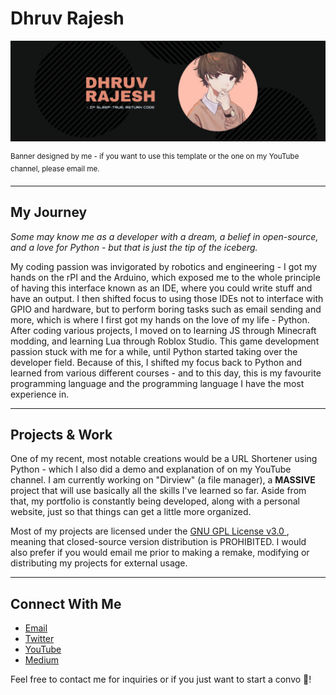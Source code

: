 <h1> Dhruv Rajesh </h1>

<!--Banner + caption -->
<p align="center">
  <img alt="banner" src="/gbanner.png">
</p>
<sup> Banner designed by me - if you want to use this template or the one on my YouTube channel, please email me. </sup>

<hr>

<!--About Me-->
<h2> My Journey </h2>
<p> <i> Some may know me as a developer with a dream, a belief in open-source, and a love for Python - but that is just the tip of the iceberg. </i> </p>
  
<p> My coding passion was invigorated by robotics and engineering - I got my hands on the rPI and the Arduino, which exposed me to the whole principle of having this interface known as an IDE, where you could write stuff and have an output. I then shifted focus to using those IDEs not to interface with GPIO and hardware, but to perform boring tasks such as email sending and more, which is where I first got my hands on the love of my life - Python. After coding various projects, I moved on to learning JS through Minecraft modding, and learning Lua through Roblox Studio. This game development passion stuck with me for a while, until Python started taking over the developer field. Because of this, I shifted my focus back to Python and learned from various different courses - and to this day, this is my favourite programming language and the programming language I have the most experience in. </p>

<hr>

<!--Projects-->
<h2> Projects & Work </h2>
<p> One of my recent, most notable creations would be a URL Shortener using Python - which I also did a demo and explanation of on my YouTube channel. I am currently working on "Dirview" (a file manager), a <b> MASSIVE </b> project that will use basically all the skills I've learned so far. Aside from that, my portfolio is constantly being developed, along with a personal website, just so that things can get a little more organized. </p> 

<p> Most of my projects are licensed under the <a href="https://www.gnu.org/licenses/gpl-3.0.en.html"> GNU GPL License v3.0 </a>, meaning that closed-source version distribution is PROHIBITED. I would also prefer if you would email me prior to making a remake, modifying or distributing my projects for external usage. </p>

<hr>

<!--Socials-->
<h2> Connect With Me </h2>

<ul>
  <li> <a href="mailto:drv.rajesh98@gmail.com"> Email </a> </li>
  <li> <a href="https://twitter.com/DhruvDev98"> Twitter </a> </li>
  <li> <a href="https://www.youtube.com/channel/UC8ur-GniTamK9hmb6dXBrpQ"> YouTube </a> </li>
  <li> <a href="https://drvrajesh.medium.com"> Medium </a> </li>
</ul>

Feel free to contact me for inquiries or if you just want to start a convo 🥳!
